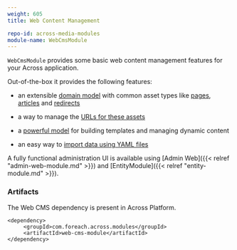 ```yaml
---
weight: 605
title: Web Content Management

repo-id: across-media-modules
module-name: WebCmsModule
---
```


`WebCmsModule` provides some basic web content management features for
your Across application.

<!--more-->

Out-of-the-box it provides the following features:

- an extensible [domain
  model](https://foreach-across.github.io/ref-docs-5/web-cms-module/domain-model/assets/index.html)
  with common asset types like
  [pages](https://foreach-across.github.io/ref-docs-5/web-cms-module/domain-model/pages/index.html),
  [articles](https://foreach-across.github.io/ref-docs-5/web-cms-module/domain-model/publication/index.html#_webcmsarticle)
  and
  [redirects](https://foreach-across.github.io/ref-docs-5/web-cms-module/domain-model/redirects/index.html)

- a way to manage the [URLs for these
  assets](https://foreach-across.github.io/ref-docs-5/web-cms-module/domain-model/publication/index.html)

- a [powerful
  model](https://foreach-across.github.io/ref-docs-5/web-cms-module/components/index.html)
  for building templates and managing dynamic content

- an easy way to [import data using YAML
  files](https://foreach-across.github.io/ref-docs-5/web-cms-module/importing/yaml-structure.html)

A fully functional administration UI is available using [Admin
Web]({{< relref "admin-web-module.md" >}}) and [EntityModule]({{<
relref "entity-module.md" >}}).


### Artifacts

The Web CMS dependency is present in Across Platform.

    <dependency>
         <groupId>com.foreach.across.modules</groupId>
         <artifactId>web-cms-module</artifactId>
    </dependency>
